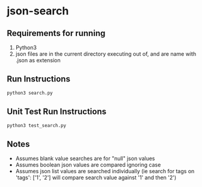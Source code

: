# json-search

## Requirements for running
  1. Python3 
  2. json files are in the current directory executing out of, and are name with .json as extension

## Run Instructions
  ```bash
  python3 search.py
  ```
## Unit Test Run Instructions
  ```bash
  python3 test_search.py
  ```

## Notes
  * Assumes blank value searches are for "null" json values
  * Assumes boolean json values are compared ignoring case
  * Assumes json list values are searched individually (ie search for tags on 'tags': ['1', '2'] will compare search value against '1' and then '2')